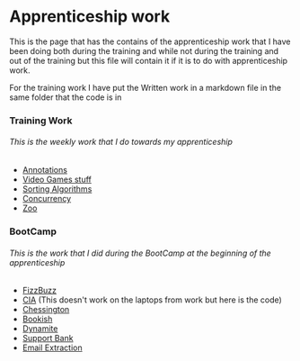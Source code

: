 # Apprenticeship work
This is the page that has the contains of the apprenticeship work that I have been doing both during the training and while not during the training and
out of the training but this file will contain it if it is to do with apprenticeship work.

For the training work I have put the Written work in a markdown file in the same folder that the code is in

### Training Work
###### This is the weekly work that I do towards my apprenticeship
- [Annotations](src/training/Annotations)
- [Video Games stuff](src/training/GameStuff/Main.java)
- [Sorting Algorithms](src/training/SortingAlgorithims/Run_Counting.java)
- [Concurrency](src/training/Concurrency/Concurrency.java)
- [Zoo](src/training/Zoo/App.java)

### BootCamp
###### This is the work that I did during the BootCamp at the beginning of the apprenticeship
- [FizzBuzz](src/BootCamp/FizzBuzz/FizzBuzz.java)
- [CIA](https://github.com/jcraigh/Agent-CIA) (This doesn't work on the laptops from work but here is the code)
- [Chessington](https://github.com/catlikecomet/Chessington-Java)
- [Bookish](https://github.com/jcraigh/Bookish-Java)
- [Dynamite](https://github.com/jcraigh/Dynamite-Java)
- [Support Bank](src/BootCamp/SupportBank/SupportBank.java)
- [Email Extraction](src/BootCamp/EmailExtraction/EmailExtraction.java)
